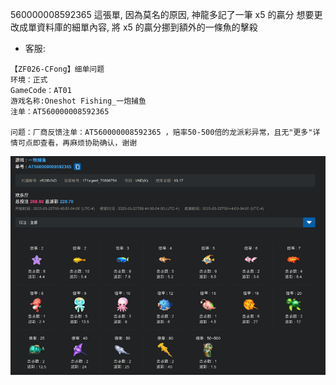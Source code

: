 560000008592365 這張單, 因為莫名的原因, 神龍多記了一筆 x5 的贏分
想要更改成單資料庫的細單內容, 將 x5 的贏分挪到額外的一條魚的擊殺

* 客服:
```
【ZF026-CFong】细单问题
环境：正式
GameCode：AT01
游戏名称:Oneshot Fishing_一炮捕鱼
注单：AT560000008592365

问题：厂商反馈注单：AT560000008592365 ，赔率50-500倍的龙派彩异常，且无"更多"详情可点即查看，再麻烦协助确认，谢谢
```
![issue](https://github.com/s9256001/at_issue/blob/main/2023-03-23_560000008592365/issue.png "")
